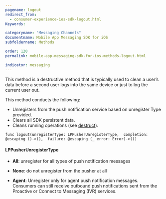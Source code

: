 ```yaml
---
pagename: logout
redirect_from:
  - consumer-experience-ios-sdk-logout.html
Keywords:

categoryname: "Messaging Channels"
documentname: Mobile App Messaging SDK for iOS
subfoldername: Methods

order: 120
permalink: mobile-app-messaging-sdk-for-ios-methods-logout.html

indicator: messaging
---
```


This method is a destructive method that is typically used to clean a user’s data before a second user logs into the same device or just to log the current user out.

This method conducts the following:

* Unregisters from the push notification service based on unregister Type provided.
* Clears all SDK persistent data.
* Cleans running operations (see [destruct](consumer-experience-ios-sdk-destruct.html)).

`func logout(unregisterType: LPPusherUnregisterType, 
            completion: @escaping ()->(), 
            failure: @escaping (_ error: Error)->())`

#### LPPusherUnregisterType
* **All**: unregister for all types of push notification messages

* **None**: do not unregister from the pusher at all

* **Agent**: Unregister only for agent push notification messages. Consumers can still receive outbound push notifications sent from the Proactive or Connect to Messaging (IVR) services.